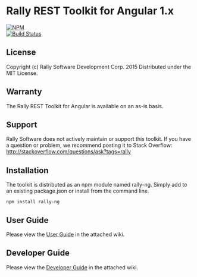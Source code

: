 # Rally REST Toolkit for Angular 1.x
[![NPM](https://nodei.co/npm/rally-ng.png?downloads=true&stars=true)](https://nodei.co/npm/rally-ng/)  
[![Build Status](https://travis-ci.org/RallyTools/rally-node-ng.png?branch=master)](https://travis-ci.org/RallyTools/rally-node-ng)

## License

Copyright (c) Rally Software Development Corp. 2015 Distributed under the MIT License.

## Warranty

The Rally REST Toolkit for Angular is available on an as-is basis.

## Support

Rally Software does not actively maintain or support this toolkit. If you have a question or problem, we recommend posting it to Stack Overflow: http://stackoverflow.com/questions/ask?tags=rally

## Installation

The toolkit is distributed as an npm module named rally-ng.  Simply add to an existing package.json or install from the command line.
```
npm install rally-ng
```

## User Guide
Please view the [User Guide](https://github.com/RallyTools/rally-node-ng/wiki/User-Guide) in the attached wiki.

## Developer Guide
Please view the [Developer Guide](https://github.com/RallyTools/rally-node-ng/wiki/Developer-Guide) in the attached wiki.

